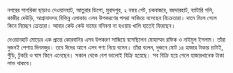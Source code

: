 নগরের সাগরিকা ছাড়াও দেওয়ানহাট, আতুরার ডিপো, মুরাদপুর, ২ নম্বর গেট, চকবাজার, বহদ্দারহাট, ব্যাটারি গলি, কাজীর দেউড়ি, আগ্রাবাদসহ বিভিন্ন এলাকায় এসব উপকরণের পসরা সাজিয়ে বসেছেন বিক্রেতারা। দামে মিলে গেলে কিনে নিচ্ছেন ক্রেতারা। আবার কেউ কেউ দামের বনিবনা না হওয়ায় খালি হাতেই ফিরছেন।

দেওয়ানহাট মোড়ের এক প্রান্তে কোরবানির এসব উপকরণ সাজিয়ে বসেছিলেন মোহাম্মদ রফিক ও নাইমুল ইসলাম। তাঁরা দুজনই পেশায় দিনমজুর। তবে ঈদের আগে এসব পণ্য নিয়ে বসেন। তাঁরা বলেন, দুজনে মোট ১৪ হাজার টাকার চাটাই, গুঁড়ি, টুকরি ও ঘাস কিনে এনেছেন। সকাল থেকে বেশ ভালোই বিক্রি হয়েছে। সব বিক্রি হয়ে গেলে হাজারখানেক টাকা লাভ থাকবে।
